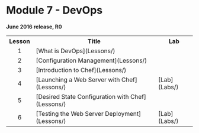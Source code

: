 <html lang="en">
   <head>
      <meta charset="utf-8">
      <meta http-equiv="X-UA-Compatible" content="IE=edge">
      <meta name="viewport" content="width=device-width, initial-scale=1">
	    <link rel="stylesheet" href="style.css">
   </head>
   <body id="home">
      <div class="container">
         <div class="jumbotron">
            <h1>Module 7 - DevOps</h1>
            <p><b>June 2016 release, R0</b>
         </div>
      </div>
      <div class="panel-body">
               <table class="table table-bordered table-hover">
                  <col>
                  <col>
                  <col>
                  <tr>
                     <th>Lesson</th>
                     <th align="center">Title</th>
                     <th>Lab</th>
                  </tr>
                  <tr>
                     <td align="center">1</td>
                     <td>[What is DevOps](Lessons/)</td>
                     <td></td>
                  </tr>
                  <tr>
                     <td align="center">2</td>
                     <td>[Configuration Management](Lessons/)</td>
                     <td></td>
                  </tr>
                  <tr>
                     <td align="center">3</td>
                     <td>[Introduction to Chef](Lessons/)</td>
                     <td></td>
                  </tr>
                  <tr>
                     <td align="center">4</td>
                     <td>[Launching a Web Server with Chef](Lessons/)</td>
                     <td>[Lab](Labs/)</td>
                  </tr>
                  <tr>
                     <td align="center">5</td>
                     <td>[Desired State Configuration with Chef](Lessons/)</td>
                     <td></td>
                  </tr>
                  <tr>
                     <td align="center">6</td>
                     <td>[Testing the Web Server Deployment](Lessons/)</td>
                     <td>[Lab](Labs/)</td>
                  </tr>
            </table>
        </div>
     </body>
</html>
